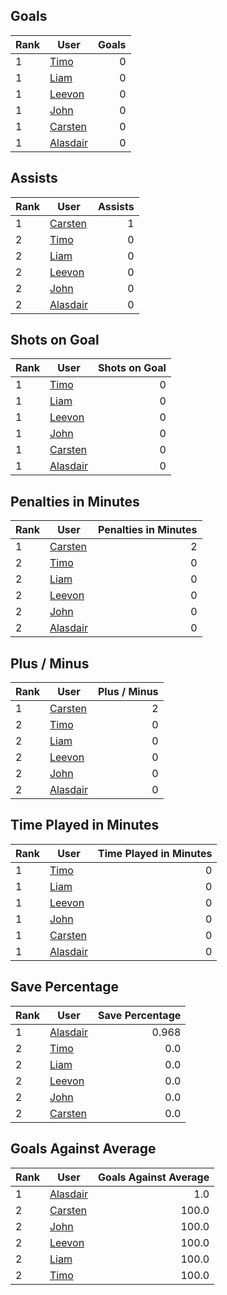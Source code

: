 ## Goals
| Rank | User | Goals |
| :--- | ---- | ---------: |
| 1 | [Timo](https://github.com/llevasseur/world-juniors-2022/blob/master/ROSTERS.md#Timo) |  0 |
| 1 | [Liam](https://github.com/llevasseur/world-juniors-2022/blob/master/ROSTERS.md#Liam) |  0 |
| 1 | [Leevon](https://github.com/llevasseur/world-juniors-2022/blob/master/ROSTERS.md#Leevon) |  0 |
| 1 | [John](https://github.com/llevasseur/world-juniors-2022/blob/master/ROSTERS.md#John) |  0 |
| 1 | [Carsten](https://github.com/llevasseur/world-juniors-2022/blob/master/ROSTERS.md#Carsten) |  0 |
| 1 | [Alasdair](https://github.com/llevasseur/world-juniors-2022/blob/master/ROSTERS.md#Alasdair) |  0 |
## Assists
| Rank | User | Assists |
| :--- | ---- | ---------: |
| 1 | [Carsten](https://github.com/llevasseur/world-juniors-2022/blob/master/ROSTERS.md#Carsten) |  1 |
| 2 | [Timo](https://github.com/llevasseur/world-juniors-2022/blob/master/ROSTERS.md#Timo) |  0 |
| 2 | [Liam](https://github.com/llevasseur/world-juniors-2022/blob/master/ROSTERS.md#Liam) |  0 |
| 2 | [Leevon](https://github.com/llevasseur/world-juniors-2022/blob/master/ROSTERS.md#Leevon) |  0 |
| 2 | [John](https://github.com/llevasseur/world-juniors-2022/blob/master/ROSTERS.md#John) |  0 |
| 2 | [Alasdair](https://github.com/llevasseur/world-juniors-2022/blob/master/ROSTERS.md#Alasdair) |  0 |
## Shots on Goal
| Rank | User | Shots on Goal |
| :--- | ---- | ---------: |
| 1 | [Timo](https://github.com/llevasseur/world-juniors-2022/blob/master/ROSTERS.md#Timo) |  0 |
| 1 | [Liam](https://github.com/llevasseur/world-juniors-2022/blob/master/ROSTERS.md#Liam) |  0 |
| 1 | [Leevon](https://github.com/llevasseur/world-juniors-2022/blob/master/ROSTERS.md#Leevon) |  0 |
| 1 | [John](https://github.com/llevasseur/world-juniors-2022/blob/master/ROSTERS.md#John) |  0 |
| 1 | [Carsten](https://github.com/llevasseur/world-juniors-2022/blob/master/ROSTERS.md#Carsten) |  0 |
| 1 | [Alasdair](https://github.com/llevasseur/world-juniors-2022/blob/master/ROSTERS.md#Alasdair) |  0 |
## Penalties in Minutes
| Rank | User | Penalties in Minutes |
| :--- | ---- | ---------: |
| 1 | [Carsten](https://github.com/llevasseur/world-juniors-2022/blob/master/ROSTERS.md#Carsten) |  2 |
| 2 | [Timo](https://github.com/llevasseur/world-juniors-2022/blob/master/ROSTERS.md#Timo) |  0 |
| 2 | [Liam](https://github.com/llevasseur/world-juniors-2022/blob/master/ROSTERS.md#Liam) |  0 |
| 2 | [Leevon](https://github.com/llevasseur/world-juniors-2022/blob/master/ROSTERS.md#Leevon) |  0 |
| 2 | [John](https://github.com/llevasseur/world-juniors-2022/blob/master/ROSTERS.md#John) |  0 |
| 2 | [Alasdair](https://github.com/llevasseur/world-juniors-2022/blob/master/ROSTERS.md#Alasdair) |  0 |
## Plus / Minus
| Rank | User | Plus / Minus |
| :--- | ---- | ---------: |
| 1 | [Carsten](https://github.com/llevasseur/world-juniors-2022/blob/master/ROSTERS.md#Carsten) |  2 |
| 2 | [Timo](https://github.com/llevasseur/world-juniors-2022/blob/master/ROSTERS.md#Timo) |  0 |
| 2 | [Liam](https://github.com/llevasseur/world-juniors-2022/blob/master/ROSTERS.md#Liam) |  0 |
| 2 | [Leevon](https://github.com/llevasseur/world-juniors-2022/blob/master/ROSTERS.md#Leevon) |  0 |
| 2 | [John](https://github.com/llevasseur/world-juniors-2022/blob/master/ROSTERS.md#John) |  0 |
| 2 | [Alasdair](https://github.com/llevasseur/world-juniors-2022/blob/master/ROSTERS.md#Alasdair) |  0 |
## Time Played in Minutes
| Rank | User | Time Played in Minutes |
| :--- | ---- | ---------: |
| 1 | [Timo](https://github.com/llevasseur/world-juniors-2022/blob/master/ROSTERS.md#Timo) |  0 |
| 1 | [Liam](https://github.com/llevasseur/world-juniors-2022/blob/master/ROSTERS.md#Liam) |  0 |
| 1 | [Leevon](https://github.com/llevasseur/world-juniors-2022/blob/master/ROSTERS.md#Leevon) |  0 |
| 1 | [John](https://github.com/llevasseur/world-juniors-2022/blob/master/ROSTERS.md#John) |  0 |
| 1 | [Carsten](https://github.com/llevasseur/world-juniors-2022/blob/master/ROSTERS.md#Carsten) |  0 |
| 1 | [Alasdair](https://github.com/llevasseur/world-juniors-2022/blob/master/ROSTERS.md#Alasdair) |  0 |
## Save Percentage
| Rank | User | Save Percentage |
| :--- | ---- | ---------: |
| 1 | [Alasdair](https://github.com/llevasseur/world-juniors-2022/blob/master/ROSTERS.md#Alasdair) |  0.968 |
| 2 | [Timo](https://github.com/llevasseur/world-juniors-2022/blob/master/ROSTERS.md#Timo) |  0.0 |
| 2 | [Liam](https://github.com/llevasseur/world-juniors-2022/blob/master/ROSTERS.md#Liam) |  0.0 |
| 2 | [Leevon](https://github.com/llevasseur/world-juniors-2022/blob/master/ROSTERS.md#Leevon) |  0.0 |
| 2 | [John](https://github.com/llevasseur/world-juniors-2022/blob/master/ROSTERS.md#John) |  0.0 |
| 2 | [Carsten](https://github.com/llevasseur/world-juniors-2022/blob/master/ROSTERS.md#Carsten) |  0.0 |
## Goals Against Average
| Rank | User | Goals Against Average |
| :--- | ---- | ---------: |
| 1 | [Alasdair](https://github.com/llevasseur/world-juniors-2022/blob/master/ROSTERS.md#Alasdair) |  1.0 |
| 2 | [Carsten](https://github.com/llevasseur/world-juniors-2022/blob/master/ROSTERS.md#Carsten) |  100.0 |
| 2 | [John](https://github.com/llevasseur/world-juniors-2022/blob/master/ROSTERS.md#John) |  100.0 |
| 2 | [Leevon](https://github.com/llevasseur/world-juniors-2022/blob/master/ROSTERS.md#Leevon) |  100.0 |
| 2 | [Liam](https://github.com/llevasseur/world-juniors-2022/blob/master/ROSTERS.md#Liam) |  100.0 |
| 2 | [Timo](https://github.com/llevasseur/world-juniors-2022/blob/master/ROSTERS.md#Timo) |  100.0 |

